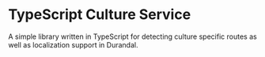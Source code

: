 # TypeScript Culture Service

A simple library written in TypeScript for detecting culture specific routes as well as localization support in Durandal.
